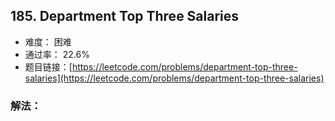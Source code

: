 ## 185. Department Top Three Salaries


- 难度： 困难
- 通过率： 22.6%
- 题目链接：[https://leetcode.com/problems/department-top-three-salaries](https://leetcode.com/problems/department-top-three-salaries)



### 解法：